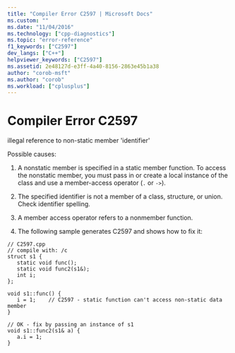```yaml
---
title: "Compiler Error C2597 | Microsoft Docs"
ms.custom: ""
ms.date: "11/04/2016"
ms.technology: ["cpp-diagnostics"]
ms.topic: "error-reference"
f1_keywords: ["C2597"]
dev_langs: ["C++"]
helpviewer_keywords: ["C2597"]
ms.assetid: 2e48127d-e3ff-4a40-8156-2863e45b1a38
author: "corob-msft"
ms.author: "corob"
ms.workload: ["cplusplus"]
---
```

# Compiler Error C2597
illegal reference to non-static member 'identifier'  
  
 Possible causes:  
  
1.  A nonstatic member is specified in a static member function. To access the nonstatic member, you must pass in or create a local instance of the class and use a member-access operator (`.` or `->`).  
  
2.  The specified identifier is not a member of a class, structure, or union. Check identifier spelling.  
  
3.  A member access operator refers to a nonmember function.  
  
4.  The following sample generates C2597 and shows how to fix it:  
  
```  
// C2597.cpp  
// compile with: /c  
struct s1 {  
   static void func();  
   static void func2(s1&);  
   int i;  
};  
  
void s1::func() {  
   i = 1;    // C2597 - static function can't access non-static data member  
}  
  
// OK - fix by passing an instance of s1  
void s1::func2(s1& a) {  
   a.i = 1;  
}  
```
